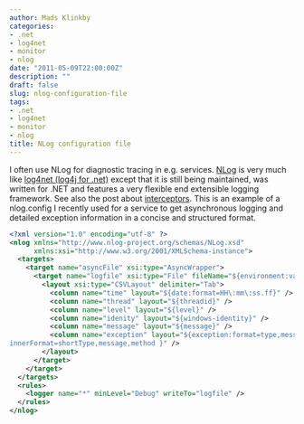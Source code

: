 ```yaml
---
author: Mads Klinkby
categories:
- .net
- log4net
- monitor
- nlog
date: "2011-05-09T22:00:00Z"
description: ""
draft: false
slug: nlog-configuration-file
tags:
- .net
- log4net
- monitor
- nlog
title: NLog configuration file
---
```



I often use NLog for diagnostic tracing in e.g. services. [NLog](http://nlog-project.org/) is very much like [log4net (log4j for .net)](http://logging.apache.org/log4net/) except that it is still being maintained, was written for .NET and features a very flexible end extensible logging framework. See also the post about [interceptors](/2011/01/25/aop-logging/). This is an example of a nlog.config I recently used for a service to get asynchronous logging and detailed exception information in a concise and structured format.   

```XML
<?xml version="1.0" encoding="utf-8" ?>
<nlog xmlns="http://www.nlog-project.org/schemas/NLog.xsd"
      xmlns:xsi="http://www.w3.org/2001/XMLSchema-instance">
  <targets>
    <target name="asyncFile" xsi:type="AsyncWrapper">
      <target name="logfile" xsi:type="File" fileName="${environment:variable=ALLUSERSPROFILE}\MYSERVICE\Logs\${shortdate}.txt">
        <layout xsi:type="CSVLayout" delimiter="Tab">
          <column name="time" layout="${date:format=HH\:mm\:ss.ff}" />
          <column name="thread" layout="${threadid}" />
          <column name="level" layout="${level}" />
          <column name="idenity" layout="${windows-identity}" />
          <column name="message" layout="${message}" />
          <column name="exception" layout="${exception:format=type,message,method:maxInnerExceptionLevel=5;
innerFormat=shortType,message,method }" />
        </layout>
      </target>
    </target>
  </targets>
  <rules>
    <logger name="*" minLevel="Debug" writeTo="logfile" />
  </rules>  
</nlog>
```
